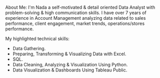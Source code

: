 About Me:
I'm Nada a self-motivated & detail oriented Data Analyst with problem-solving & high communication skills. 
I have over 7 years of experience in Account Management analyzing data related to sales performance, client engagement, market trends, operations/stores performance.

My highlighted technical skills: 
- Data Gathering.
- Preparing, Transforming & Visualizing Data with Excel.
- SQL.
- Data Cleaning, Analyzing & Visualization Using Python.
- Data Visualization & Dashboards Using Tableau Public.
